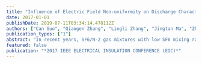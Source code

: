 ```yaml
---
title: "Influence of Electric Field Non-uniformity on Discharge Characteristics in SF6/N-2 Gas Mixtures Under Power Frequency Voltage"
date: 2017-01-01
publishDate: 2019-07-11T03:34:14.478112Z
authors: ["Can Guo", "Qiaogen Zhang", "Lingli Zhang", "Jingtan Ma", "Zhicheng Wu", "Ming Chen"]
publication_types: ["1"]
abstract: "In recent years, SF6/N-2 gas mixtures with low SF6 mixing ratio was getting used as insulating medium in gas insulated metal-enclosed transmission line in order to replace pure SF6. For the application of SF6/N-2 gas mixtures in power equipment, this paper studied on the breakdown characteristics of SF6/N-2 gas mixtures with low SF6 mixing ratio in different electric field non-uniformity under power frequency voltage, and the characteristic of partial discharge initial voltage was studied in non-uniform electric field. In order to study the breakdown characteristic of SF6/N-2 gas mixtures under high voltage grade, a fully enclosed power frequency voltage test device was set up. The sphere-plane and rod-plane electrodes were used to simulate the slightly non-uniform field and local-field enhancement in GIS or GIL. The research indicates that the breakdown voltage of SF6/N-2 gas mixtures increases linearly with increase of gas pressure in slightly non-uniform electric field. With the increase of the electric field non-uniformity, the linearity of breakdown voltage weakens and the stable corona discharge appears. Because of the space charge effect, the N-curve characteristic of breakdown voltage appears in SF6 and its mixtures. When electric field non-uniformity exceeds a certain value, the stable corona discharge appears before the electric breakdown of electrodes gap. But the breakdown occurs immediately with the appearance of corona when the gas pressure exceeds a certain value. Meanwhile, the synergistic effect was strengthened and then weakened. And the amplitude and range of N-curve extend when electric field non-uniformity increased."
featured: false
publication: "*2017 IEEE ELECTRICAL INSULATION CONFERENCE (EIC)*"
---
```


